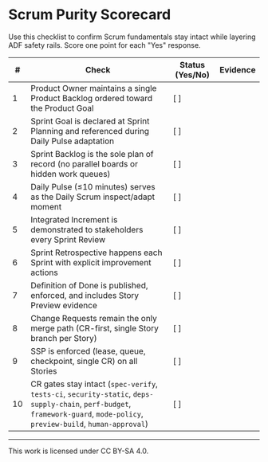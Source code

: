 # Scrum Purity Scorecard

Use this checklist to confirm Scrum fundamentals stay intact while layering ADF safety rails. Score one point for each "Yes" response.

| # | Check | Status (Yes/No) | Evidence |
| --- | --- | --- | --- |
| 1 | Product Owner maintains a single Product Backlog ordered toward the Product Goal | [ ] | |
| 2 | Sprint Goal is declared at Sprint Planning and referenced during Daily Pulse adaptation | [ ] | |
| 3 | Sprint Backlog is the sole plan of record (no parallel boards or hidden work queues) | [ ] | |
| 4 | Daily Pulse (≤10 minutes) serves as the Daily Scrum inspect/adapt moment | [ ] | |
| 5 | Integrated Increment is demonstrated to stakeholders every Sprint Review | [ ] | |
| 6 | Sprint Retrospective happens each Sprint with explicit improvement actions | [ ] | |
| 7 | Definition of Done is published, enforced, and includes Story Preview evidence | [ ] | |
| 8 | Change Requests remain the only merge path (CR-first, single Story branch per Story) | [ ] | |
| 9 | SSP is enforced (lease, queue, checkpoint, single CR) on all Stories | [ ] | |
| 10 | CR gates stay intact (`spec-verify`, `tests-ci`, `security-static`, `deps-supply-chain`, `perf-budget`, `framework-guard`, `mode-policy`, `preview-build`, `human-approval`) | [ ] | |

---

This work is licensed under CC BY-SA 4.0.
